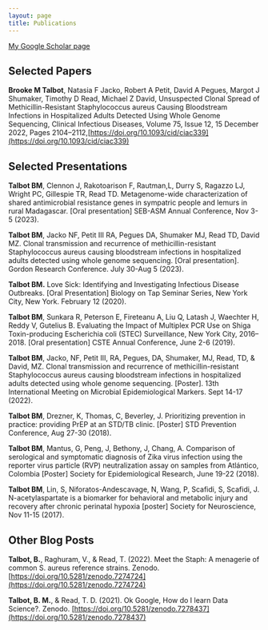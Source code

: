 ```yaml
---
layout: page
title: Publications
---
```

[My Google Scholar page](https://scholar.google.com/citations?user=yLS_0AYAAAAJ&hl=en)

## **Selected Papers**

**Brooke M Talbot**, Natasia F Jacko, Robert A Petit, David A Pegues, Margot J Shumaker, Timothy D Read, Michael Z David, Unsuspected Clonal Spread of Methicillin-Resistant Staphylococcus aureus Causing Bloodstream Infections in Hospitalized Adults Detected Using Whole Genome Sequencing, 
Clinical Infectious Diseases, Volume 75, Issue 12, 15 December 2022, Pages 2104–2112,[https://doi.org/10.1093/cid/ciac339](https://doi.org/10.1093/cid/ciac339)


## **Selected Presentations**
**Talbot BM**, Clennon J, Rakotoarison F, Rautman,L, Durry S, Ragazzo LJ, Wright PC, Gillespie TR, Read TD. Metagenome-wide characterization of shared antimicrobial resistance genes in sympatric people and lemurs in rural Madagascar. [Oral presentation] SEB-ASM Annual Conference, Nov 3-5 (2023). 

**Talbot BM**, Jacko NF, Petit III RA, Pegues DA, Shumaker MJ, Read TD, David MZ. Clonal transmission and recurrence of methicillin-resistant Staphylococcus aureus causing bloodstream infections in hospitalized adults detected using whole genome sequencing. [Oral presentation]. Gordon Research Conference. July 30-Aug 5 (2023).   

**Talbot BM.** Love Sick: Identifying and Investigating Infectious Disease Outbreaks. [Oral Presentation] Biology on Tap Seminar Series, New York City, New York. February 12 (2020). 

**Talbot BM**, Sunkara R, Peterson E, Fireteanu A, Liu Q, Latash J, Waechter H, Reddy V, Gutelius B. Evaluating the Impact of Multiplex PCR Use on Shiga Toxin-producing Escherichia coli (STEC) Surveillance, New York City, 2016–2018. [Oral presentation] CSTE Annual Conference, June 2-6 (2019). 

**Talbot BM**, Jacko, NF, Petit III, RA, Pegues, DA, Shumaker, MJ, Read, TD, & David, MZ. Clonal transmission and recurrence of methicillin-resistant Staphylococcus aureus causing bloodstream infections in hospitalized adults detected using whole genome sequencing. [Poster]. 13th International Meeting on Microbial Epidemiological Markers. Sept 14-17 (2022). 

**Talbot BM**, Drezner, K, Thomas, C, Beverley, J. Prioritizing prevention in practice: providing PrEP at an STD/TB clinic. [Poster] STD Prevention Conference, Aug 27-30 (2018). 
 
**Talbot BM**, Mantus, G, Peng, J, Bethony, J, Chang, A. Comparison of serological and symptomatic diagnosis of Zika virus infection using the reporter virus particle (RVP) neutralization assay on samples from Atlántico, Colombia [Poster] Society for Epidemiological Research, June 19-22 (2018).  

**Talbot BM**, Lin, S, Niforatos-Andescavage, N, Wang, P, Scafidi, S, Scafidi, J. N-acetylaspartate is a biomarker for behavioral and metabolic injury and recovery after chronic perinatal hypoxia [poster] Society for Neuroscience, Nov 11-15 (2017).  


## **Other Blog Posts**

**Talbot, B.**, Raghuram, V., & Read, T. (2022). Meet the Staph: A menagerie of common S. aureus reference strains. Zenodo. [https://doi.org/10.5281/zenodo.7274724](https://doi.org/10.5281/zenodo.7274724)

**Talbot, B. M.**, & Read, T. D. (2021). Ok Google, How do I learn Data Science?. Zenodo. [https://doi.org/10.5281/zenodo.7278437](https://doi.org/10.5281/zenodo.7278437)

